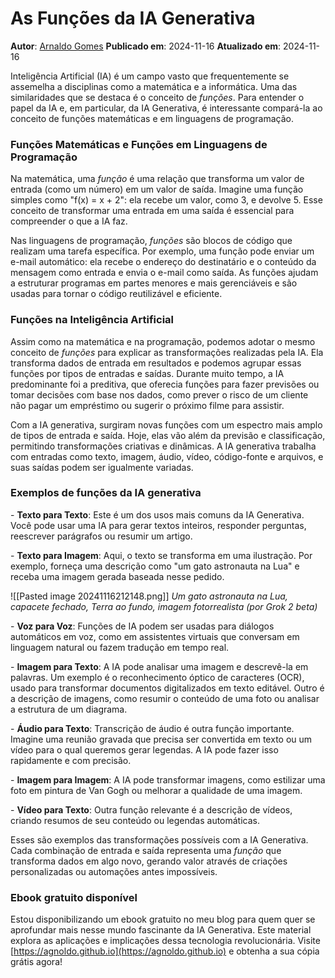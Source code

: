 # As Funções da IA Generativa

**Autor**: [Arnaldo Gomes](https://linkedin.com/in/agnoldo)
**Publicado em**: 2024-11-16
**Atualizado em**: 2024-11-16

Inteligência Artificial (IA) é um campo vasto que frequentemente se assemelha a disciplinas como a matemática e a informática. Uma das similaridades que se destaca é o conceito de _funções_. Para entender o papel da IA e, em particular, da IA Generativa, é interessante compará-la ao conceito de funções matemáticas e em linguagens de programação.

### Funções Matemáticas e Funções em Linguagens de Programação

Na matemática, uma _função_ é uma relação que transforma um valor de entrada (como um número) em um valor de saída. Imagine uma função simples como "f(x) = x + 2": ela recebe um valor, como 3, e devolve 5. Esse conceito de transformar uma entrada em uma saída é essencial para compreender o que a IA faz.

Nas linguagens de programação, _funções_ são blocos de código que realizam uma tarefa específica. Por exemplo, uma função pode enviar um e-mail automático: ela recebe o endereço do destinatário e o conteúdo da mensagem como entrada e envia o e-mail como saída. As funções ajudam a estruturar programas em partes menores e mais gerenciáveis e são usadas para tornar o código reutilizável e eficiente.

### Funções na Inteligência Artificial

Assim como na matemática e na programação, podemos adotar o mesmo conceito de _funções_ para explicar as transformações realizadas pela IA. Ela transforma dados de entrada em resultados e podemos agrupar essas funções por tipos de entradas e saídas. Durante muito tempo, a IA predominante foi a preditiva, que oferecia funções para fazer previsões ou tomar decisões com base nos dados, como prever o risco de um cliente não pagar um empréstimo ou sugerir o próximo filme para assistir.

Com a IA generativa, surgiram novas funções com um espectro mais amplo de tipos de entrada e saída. Hoje, elas vão além da previsão e classificação, permitindo transformações criativas e dinâmicas. A IA generativa trabalha com entradas como texto, imagem, áudio, vídeo, código-fonte e arquivos, e suas saídas podem ser igualmente variadas.

### Exemplos de funções da IA generativa

\- **Texto para Texto**: Este é um dos usos mais comuns da IA Generativa. Você pode usar uma IA para gerar textos inteiros, responder perguntas, reescrever parágrafos ou resumir um artigo.

\- **Texto para Imagem**: Aqui, o texto se transforma em uma ilustração. Por exemplo, forneça uma descrição como "um gato astronauta na Lua" e receba uma imagem gerada baseada nesse pedido.

![[Pasted image 20241116212148.png]]
*Um gato astronauta na Lua, capacete fechado, Terra ao fundo, imagem fotorrealista (por Grok 2 beta)*

\- **Voz para Voz**: Funções de IA podem ser usadas para diálogos automáticos em voz, como em assistentes virtuais que conversam em linguagem natural ou fazem tradução em tempo real.

\- **Imagem para Texto**: A IA pode analisar uma imagem e descrevê-la em palavras. Um exemplo é o reconhecimento óptico de caracteres (OCR), usado para transformar documentos digitalizados em texto editável. Outro é a descrição de imagens, como resumir o conteúdo de uma foto ou analisar a estrutura de um diagrama.

\- **Áudio para Texto**: Transcrição de áudio é outra função importante. Imagine uma reunião gravada que precisa ser convertida em texto ou um vídeo para o qual queremos gerar legendas. A IA pode fazer isso rapidamente e com precisão.

\- **Imagem para Imagem**: A IA pode transformar imagens, como estilizar uma foto em pintura de Van Gogh ou melhorar a qualidade de uma imagem.

\- **Vídeo para Texto**: Outra função relevante é a descrição de vídeos, criando resumos de seu conteúdo ou legendas automáticas.

Esses são exemplos das transformações possíveis com a IA Generativa. Cada combinação de entrada e saída representa uma _função_ que transforma dados em algo novo, gerando valor através de criações personalizadas ou automações antes impossíveis.

### Ebook gratuito disponível

Estou disponibilizando um ebook gratuito no meu blog para quem quer se aprofundar mais nesse mundo fascinante da IA Generativa. Este material explora as aplicações e implicações dessa tecnologia revolucionária. Visite [https://agnoldo.github.io](https://agnoldo.github.io) e obtenha a sua cópia grátis agora!